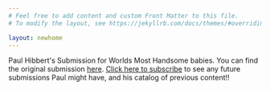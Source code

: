 ```yaml
---
# Feel free to add content and custom Front Matter to this file.
# To modify the layout, see https://jekyllrb.com/docs/themes/#overriding-theme-defaults

layout: newhome
---
```


 Paul Hibbert's Submission for Worlds Most Handsome babies. 
 You can find the original submission [here](https://youtu.be/wKhgYi1FT4s?t=761). 
 [Click here to subscribe](https://www.youtube.com/c/PaulHibbert?sub_confirmation=1) to see any future submissions Paul might have, and his catalog of previous content!!

